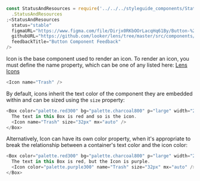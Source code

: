 ```js noeditor
const StatusAndResources = require('../../../styleguide_components/StatusAndResources')
  .StatusAndResources
;<StatusAndResources
  status="stable"
  figmaURL="https://www.figma.com/file/Dirjx0RKbOOrLacqHq61By/Button-%26-Links?node-id=914%3A981&viewport=1741%2C951%2C1"
  githubURL="https://github.com/looker/lens/tree/master/src/components/Button"
  feedbackTitle="Button Component Feedback"
/>
```

Icon is the base component used to render an icon. To render an icon, you must
define the name property, which can be one of any listed here: [Lens Icons](https://lens.looker.com/#/Icons)

```js
<Icon name="Trash" />
```

By default, icons inherit the text color of the component they are embedded
within and can be sized using the `size` property:

```js
<Box color="palette.red300" bg="palette.charcoal800" p="large" width="210px" display="flex"  flexDirection="column" borderRadius="medium">
  The text in this Box is red and so is the icon.
  <Icon name="Trash" size="32px" mx="auto" />
</Box>
```

Alternatively, Icon can have its own color property, when it's appropriate to
break the relationship between a container's text color and the icon color:

```js
<Box color="palette.red300" bg="palette.charcoal800" p="large" width="210px" display="flex"  flexDirection="column" borderRadius="medium">
  The text in this Box is red, but the Icon is purple.
  <Icon color="palette.purple300" name="Trash" size="32px" mx="auto" />
</Box>
```
